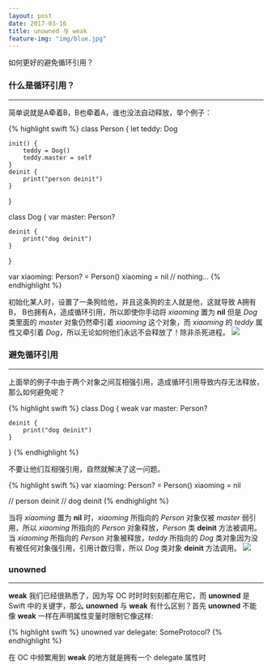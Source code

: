 ```yaml
---
layout: post
date: 2017-03-16
title: unowned 与 weak
feature-img: "img/blue.jpg"
---
```


如何更好的避免循环引用？

### 什么是循环引用？
---

简单说就是A牵着B，B也牵着A，谁也没法自动释放，举个例子：

{% highlight swift %}
class Person {
    let teddy: Dog

    init() {
        teddy = Dog()
        teddy.master = self
    }
    deinit {
        print("person deinit")
    }
}

class Dog {
    var master: Person?

    deinit {
        print("dog deinit")
    }
}

var xiaoming: Person? = Person()
xiaoming = nil
// nothing...
{% endhighlight %}

初始化某人时，设置了一条狗给他，并且这条狗的主人就是他，这就导致 A拥有B， B也拥有A，造成循环引用，所以即使你手动将 *xiaoming* 置为 **nil** 但是 *Dog* 类里面的 *master* 对象仍然牵引着 *xiaoming* 这个对象，而 *xiaoming* 的 *teddy* 属性又牵引着 *Dog*，所以无论如何他们永远不会释放了！除非杀死进程。
![](http://ogkg37m8j.bkt.clouddn.com/image/swift/unowned-weak/unowned_vs_weak_01.jpg)

### 避免循环引用
---

上面举的例子中由于两个对象之间互相强引用，造成循环引用导致内存无法释放，那么如何避免呢？

{% highlight swift %}
class Dog {
    weak var master: Person?

    deinit {
        print("dog deinit")
    }
}
{% endhighlight %}

不要让他们互相强引用，自然就解决了这一问题。

{% highlight swift %}
var xiaoming: Person? = Person()
xiaoming = nil

// person deinit
// dog deinit
{% endhighlight %}

当将 *xiaoming* 置为 **nil** 时，*xiaoming* 所指向的 *Person* 对象仅被 *master* 弱引用，所以 *xiaoming* 所指向的 *Person* 对象释放，*Person* 类 **deinit** 方法被调用。当 *xiaoming* 所指向的 *Person* 对象被释放，*teddy* 所指向的 *Dog* 类对象因为没有被任何对象强引用，引用计数归零，所以 *Dog* 类对象 **deinit** 方法调用。
![](http://ogkg37m8j.bkt.clouddn.com/image/swift/unowned-weak/unowned_vc_weak_02.jpg)

### unowned
---

**weak** 我们已经很熟悉了，因为写 OC 时时时刻刻都在用它，而 **unowned** 是 Swift 中的关键字，那么 **unowned** 与 **weak** 有什么区别？首先 **unowned** 不能像 **weak** 一样在声明属性变量时限制它像这样:

{% highlight swift %}
unowned var delegate: SomeProtocol?
{% endhighlight %}

 在 OC 中频繁用到 **weak** 的地方就是拥有一个 delegate 属性时
